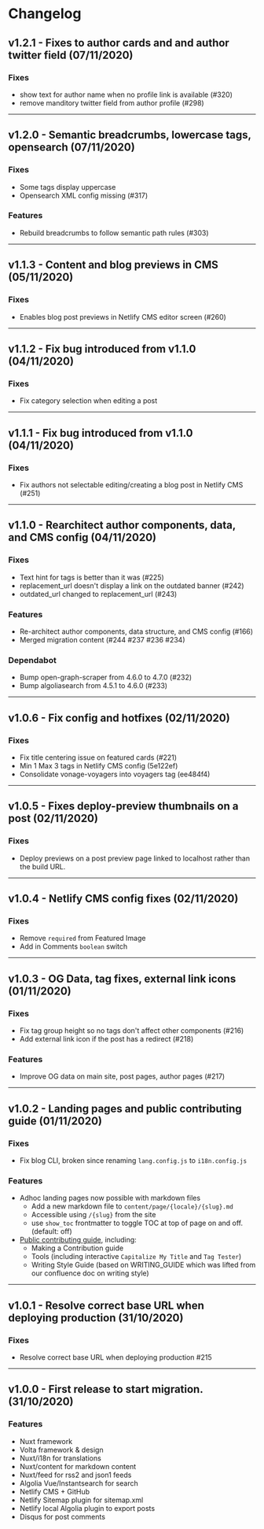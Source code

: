 # Changelog

## v1.2.1 - Fixes to author cards and and author twitter field  (07/11/2020)
### Fixes

- show text for author name when no profile link is available (#320)
- remove manditory twitter field from author profile (#298)

---

## v1.2.0 - Semantic breadcrumbs, lowercase tags, opensearch (07/11/2020)
### Fixes

- Some tags display uppercase
- Opensearch XML config missing (#317)

### Features

- Rebuild breadcrumbs to follow semantic path rules (#303)
---

## v1.1.3 - Content and blog previews in CMS (05/11/2020)
### Fixes
- Enables blog post previews in Netlify CMS editor screen (#260)
---

## v1.1.2 - Fix bug introduced from v1.1.0 (04/11/2020)
### Fixes
- Fix category selection when editing a post
---

## v1.1.1 - Fix bug introduced from v1.1.0 (04/11/2020)
### Fixes

- Fix authors not selectable editing/creating a blog post in Netlify CMS (#251)
---

## v1.1.0 - Rearchitect author components, data, and CMS config (04/11/2020)
### Fixes
- Text hint for tags is better than it was (#225)
- replacement_url doesn't display a link on the outdated banner (#242)
- outdated_url changed to replacement_url (#243)

### Features
- Re-architect author components, data structure, and CMS config (#166)
- Merged migration content (#244 #237 #236 #234)

### Dependabot
- Bump open-graph-scraper from 4.6.0 to 4.7.0 (#232) 
- Bump algoliasearch from 4.5.1 to 4.6.0 (#233)
---

## v1.0.6 - Fix config and hotfixes (02/11/2020)
### Fixes

- Fix title centering issue on featured cards (#221)
- Min 1 Max 3 tags in Netlify CMS config (5e122ef)
- Consolidate vonage-voyagers into voyagers tag (ee484f4)
---

## v1.0.5 - Fixes deploy-preview thumbnails on a post (02/11/2020)
### Fixes

- Deploy previews on a post preview page linked to localhost rather than the build URL.
---

## v1.0.4 - Netlify CMS config fixes (02/11/2020)
### Fixes

- Remove `required` from Featured Image
- Add in Comments `boolean` switch
---

## v1.0.3 - OG Data, tag fixes, external link icons (01/11/2020)
### Fixes

- Fix tag group height so no tags don't affect other components (#216)
- Add external link icon if the post has a redirect (#218)

### Features

- Improve OG data on main site, post pages, author pages (#217)
---

## v1.0.2 - Landing pages and public contributing guide (01/11/2020)
### Fixes

- Fix blog CLI, broken since renaming `lang.config.js` to `i18n.config.js`

### Features

- Adhoc landing pages now possible with markdown files
  - Add a new markdown file to `content/page/{locale}/{slug}.md`
  - Accessible using `/{slug}` from the site
  - use `show_toc` frontmatter to toggle TOC at top of page on and off. (default: off)
- [Public contributing guide](https://vonage-deved-platform.netlify.app/contributing), including:
  - Making a Contribution guide
  - Tools (including interactive `Capitalize My Title` and `Tag Tester`)
  - Writing Style Guide (based on WRITING_GUIDE which was lifted from our confluence doc on writing style)
---

## v1.0.1 - Resolve correct base URL when deploying production (31/10/2020)
### Fixes

- Resolve correct base URL when deploying production #215 
---

## v1.0.0 - First release to start migration. (31/10/2020)
### Features

- Nuxt framework
- Volta framework & design
- Nuxt/i18n for translations
- Nuxt/content for markdown content
- Nuxt/feed for rss2 and json1 feeds
- Algolia Vue/Instantsearch for search
- Netlify CMS + GitHub
- Netlify Sitemap plugin for sitemap.xml
- Netlify local Algolia plugin to export posts
- Disqus for post comments